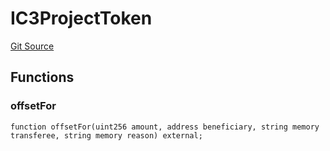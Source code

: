 # IC3ProjectToken
[Git Source](https://github.com/KlimaDAO/klimadao-solidity/blob/0daf6561853dcea28093c3f0ddf1098de21c5de2/src/infinity/interfaces/IC3.sol)


## Functions
### offsetFor


```solidity
function offsetFor(uint256 amount, address beneficiary, string memory transferee, string memory reason) external;
```

